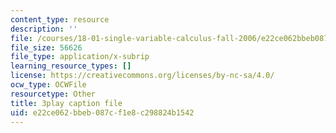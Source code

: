 ```yaml
---
content_type: resource
description: ''
file: /courses/18-01-single-variable-calculus-fall-2006/e22ce062bbeb087cf1e8c298824b1542_ryLdyDrBfvI.srt
file_size: 56626
file_type: application/x-subrip
learning_resource_types: []
license: https://creativecommons.org/licenses/by-nc-sa/4.0/
ocw_type: OCWFile
resourcetype: Other
title: 3play caption file
uid: e22ce062-bbeb-087c-f1e8-c298824b1542
---
```

